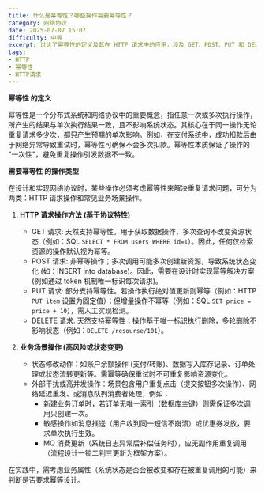 ```yaml
---
title: 什么是幂等性？哪些操作需要幂等性？
category: 网络协议
date: 2025-07-07 15:07
difficulty: 中等
excerpt: 讨论了幂等性的定义及其在 HTTP 请求中的应用，涉及 GET、POST、PUT 和 DELETE 方法的特点。
tags:
- HTTP
- 幂等性
- HTTP请求
---
```

**幂等性 的定义**

幂等性是一个分布式系统和网络协议中的重要概念，指任意一次或多次执行操作，所产生的结果与单次执行结果一致，且不影响系统状态。其核心在于同一操作无论重复请求多少次，都只产生预期的单次影响。例如，在支付系统中，成功扣款后由于网络异常导致重试时，幂等性可确保不会多次扣款。幂等性本质保证了操作的 "一次性"，避免重复操作引发数据不一致。

**需要幂等性 的操作类型**

在设计和实现网络协议时，某些操作必须考虑幂等性来解决重复请求问题，可分为两类：HTTP 请求操作和常见业务场景操作。

1.  **HTTP 请求操作方法 (基于协议特性)**
    *   GET 请求: 天然支持幂等性。用于获取数据操作，多次查询不改变资源状态（例如：SQL `SELECT * FROM users WHERE id=1`）。因此，任何仅检索资源的操作默认视为幂等。
    *   POST 请求: 非幂等操作；多次调用可能多次创建新资源，导致系统状态变化 (如：INSERT into database)。因此，需要在设计时实现幂等解决方案 (例如通过 token 机制唯一标识每次请求)。
    *   PUT 请求: 部分支持幂等性。若操作执行绝对值更新则幂等（例如：HTTP `PUT item` 设置为固定值）；但增量操作不幂等（例如：SQL `SET price = price + 10`），需人工实现检测。
    *   DELETE 请求: 天然支持幂等性；操作基于唯一标识执行删除，多轮删除不影响状态（例如：`DELETE /resourse/101`）。

2.  **业务场景操作 (高风险或状态变更)**
    *   状态修改动作：如账户余额操作 (支付/转账)、数据写入库存记录、订单处理或状态流转更新等。需幂等确保重试时不可重复影响资源变化。
    *   外部干扰或高并发操作：场景包含用户重复点击（提交按钮多次操作）、网络延迟重发、或消息队列消费者处理，例如：
        *   新建业务订单时，若订单无唯一索引（数据库主键）则需保证多次调用只创建一次。
        *   敏感操作如消息推送（用户收到同一短信不崩溃）或优惠券发放，要求单次执行生效。
        *   MQ 消费更新（系统日志异常后补偿任务时），应无副作用重复调用（流程设计一锁二判三更新为框架方案）。

在实践中，需考虑业务属性（系统状态是否会被改变和存在被重复调用的可能）来判断是否要求幂等设计。
